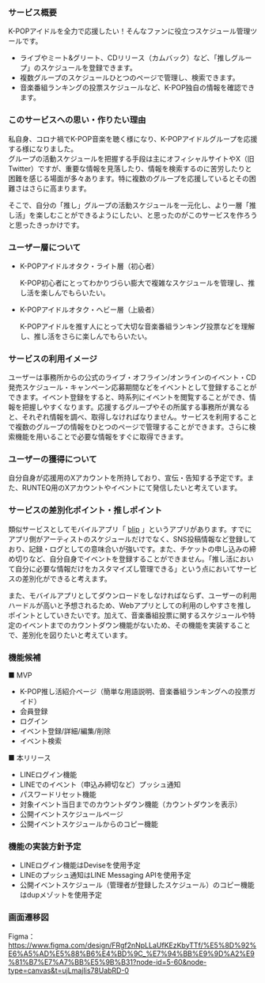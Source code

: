 ### サービス概要

K-POPアイドルを全力で応援したい！そんなファンに役立つスケジュール管理ツールです。

- ライブやミート&グリート、CDリリース（カムバック）など、「推しグループ」のスケジュールを登録できます。
- 複数グループのスケジュールひとつのページで管理し、検索できます。
- 音楽番組ランキングの投票スケジュールなど、K-POP独自の情報を確認できます。

### このサービスへの思い・作りたい理由

私自身、コロナ禍でK-POP音楽を聴く様になり、K-POPアイドルグループを応援する様になりました。  
グループの活動スケジュールを把握する手段は主にオフィシャルサイトやX（旧Twitter）ですが、重要な情報を見落したり、情報を検索するのに苦労したりと困難を感じる場面が多々あります。特に複数のグループを応援しているとその困難さはさらに高まります。

そこで、自分の「推し」グループの活動スケジュールを一元化し、より一層「推し活」を楽しむことができるようにしたい、と思ったのがこのサービスを作ろうと思ったきっかけです。


### ユーザー層について

- K-POPアイドルオタク・ライト層（初心者）

  K-POP初心者にとってわかりづらい膨大で複雑なスケジュールを管理し、推し活を楽しんでもらいたい。

- K-POPアイドルオタク・ヘビー層（上級者）

  K-POPアイドルを推す人にとって大切な音楽番組ランキング投票などを理解し、推し活をさらに楽しんでもらいたい。


### サービスの利用イメージ

ユーザーは事務所からの公式のライブ・オフライン/オンラインのイベント・CD発売スケジュール・キャンペーン応募期間などをイベントとして登録することができます。イベント登録をすると、時系列にイベントを閲覧することができ、情報を把握しやすくなります。応援するグループやその所属する事務所が異なると、それぞれ情報を調べ、取得しなければなりません。サービスを利用することで複数のグループの情報をひとつのページで管理することができます。さらに検索機能を用いることで必要な情報をすぐに取得できます。


### ユーザーの獲得について

自分自身が応援用のXアカウントを所持しており、宣伝・告知する予定です。また、RUNTEQ用のXアカウントやイベントにて発信したいと考えています。


### サービスの差別化ポイント・推しポイント

類似サービスとしてモバイルアプリ「 [blip](https://blip.kr/jp) 」というアプリがあります。すでにアプリ側がアーティストのスケジュールだけでなく、SNS投稿情報など登録しており、記録・ログとしての意味合いが強いです。また、チケットの申し込みの締め切りなど、自分自身でイベントを登録することができません。「推し活において自分に必要な情報だけをカスタマイズし管理できる」という点においてサービスの差別化ができると考えます。

また、モバイルアプリとしてダウンロードをしなければならず、ユーザーの利用ハードルが高いと予想されるため、Webアプリとしての利用のしやすさを推しポイントとしていきたいです。加えて、音楽番組投票に関するスケジュールや特定のイベントまでのカウントダウン機能がないため、その機能を実装することで、差別化を図りたいと考えています。

### 機能候補


■ MVP

  - K-POP推し活紹介ページ（簡単な用語説明、音楽番組ランキングへの投票ガイド）
  - 会員登録
  - ログイン
  - イベント登録/詳細/編集/削除
  - イベント検索

■ 本リリース

  - LINEログイン機能
  - LINEでのイベント（申込み締切など）プッシュ通知
  - パスワードリセット機能
  - 対象イベント当日までのカウントダウン機能（カウントダウンを表示）
  - 公開イベントスケジュールページ
  - 公開イベントスケジュールからのコピー機能

### 機能の実装方針予定

- LINEログイン機能はDeviseを使用予定
- LINEのプッシュ通知はLINE Messaging APIを使用予定
- 公開イベントスケジュール（管理者が登録したスケジュール）のコピー機能はdupメゾットを使用予定

### 画面遷移図
Figma：https://www.figma.com/design/FRgf2nNpLLaUfKEzKbyTTf/%E5%8D%92%E6%A5%AD%E5%88%B6%E4%BD%9C_%E7%94%BB%E9%9D%A2%E9%81%B7%E7%A7%BB%E5%9B%B31?node-id=5-60&node-type=canvas&t=ujLmajIis78UabRD-0
